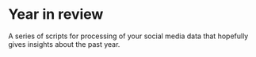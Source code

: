 # Year in review

A series of scripts for processing of your social media data that hopefully gives insights about the past year.
